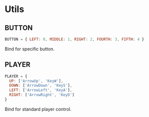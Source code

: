 # Utils

## BUTTON

```js
BUTTON = { LEFT: 0, MIDDLE: 1, RIGHT: 2, FOURTH: 3, FIFTH: 4 }
```

Bind for specific button.

## PLAYER

```js
PLAYER = { 
  UP: ['ArrowUp', 'KeyW'], 
  DOWN: ['ArrowDown', 'KeyS'], 
  LEFT: ['ArrowLeft', 'KeyA'], 
  RIGHT: ['ArrowRight', 'KeyD'] 
}
```

Bind for standard player control.
